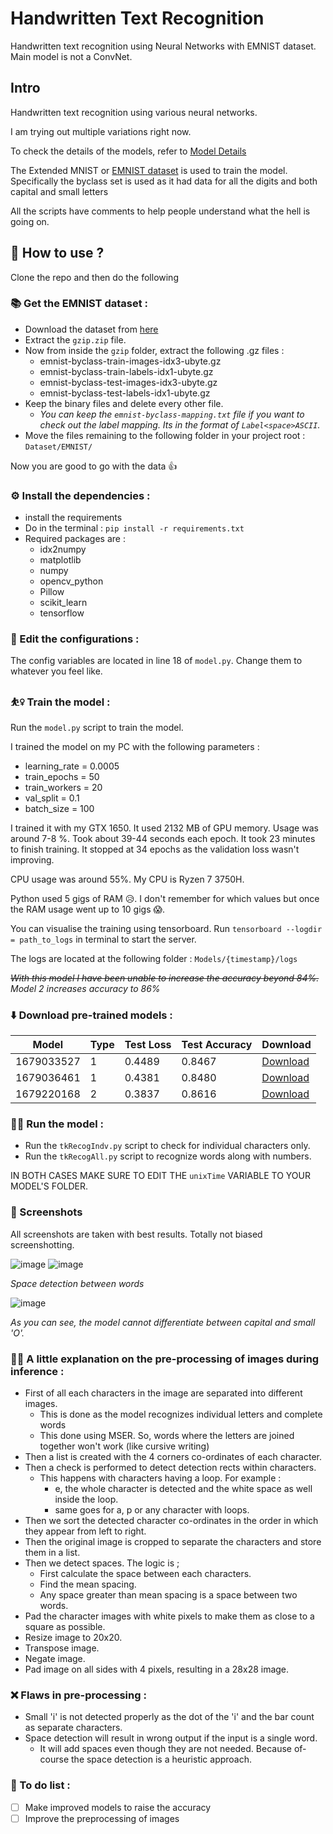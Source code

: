 # Handwritten Text Recognition
 Handwritten text recognition using Neural Networks with EMNIST dataset.
 Main model is not a ConvNet.

## Intro
Handwritten text recognition using various neural networks. 

I am trying out multiple variations right now.

To check the details of the models, refer to [Model Details](https://github.com/ShambaC/Handwritten-Text-Recognition/blob/main/Model_Details.md)

The Extended MNIST or [EMNIST dataset](https://www.nist.gov/itl/products-and-services/emnist-dataset) is used to train the model.
Specifically the byclass set is used as it had data for all the digits and both capital and small letters

All the scripts have comments to help people understand what the hell is going on.

## 🔎 How to use ?
Clone the repo and then do the following

### 📚 Get the EMNIST dataset :
- Download the dataset from [here](http://www.itl.nist.gov/iaui/vip/cs_links/EMNIST/gzip.zip)
- Extract the `gzip.zip` file.
- Now from inside the `gzip` folder, extract the following .gz files : 
    - emnist-byclass-train-images-idx3-ubyte.gz
    - emnist-byclass-train-labels-idx1-ubyte.gz
    - emnist-byclass-test-images-idx3-ubyte.gz
    - emnist-byclass-test-labels-idx1-ubyte.gz
- Keep the binary files and delete every other file.
    - <i>You can keep the `emnist-byclass-mapping.txt` file if you want to check out the label mapping. Its in the format of `Label<space>ASCII`.</i>
- Move the files remaining to the following folder in your project root : `Dataset/EMNIST/`

Now you are good to go with the data 👍

### ⚙ Install the dependencies :
- install the requirements
- Do in the terminal : `pip install -r requirements.txt`
- Required packages are :
    - idx2numpy
    - matplotlib
    - numpy
    - opencv_python
    - Pillow
    - scikit_learn
    - tensorflow

### 🧾 Edit the configurations :
The config variables are located in line 18 of `model.py`.
Change them to whatever you feel like.

### ⛹️‍♀️ Train the model :
Run the `model.py` script to train the model.

I trained the model on my PC with the following parameters :
- learning_rate = 0.0005
- train_epochs = 50
- train_workers = 20
- val_split = 0.1
- batch_size = 100

I trained it with my GTX 1650. It used 2132 MB of GPU memory.  Usage was around 7-8 %. Took about 39-44 seconds each epoch. It took 23 minutes to finish training. It stopped at 34 epochs as the validation loss wasn't improving.

CPU usage was around 55%. My CPU is Ryzen 7 3750H.

Python used 5 gigs of RAM 😥. I don't remember for which values but once the RAM usage went up to 10 gigs 😱.

You can visualise the training using tensorboard. Run `tensorboard --logdir = path_to_logs` in terminal to start the server.

The logs are located at the following folder : `Models/{timestamp}/logs`

~~<i>With this model I have been unable to increase the accuracy beyond 84%.</i>~~
<i>Model 2 increases accuracy to 86%</i>

### ⬇️ Download pre-trained models :
| Model      |    Type   | Test Loss | Test Accuracy | Download |
|------------|-----------|-----------|---------------|----------|
| 1679033527 |     1     |  0.4489   | 0.8467        |[Download](https://cdn.discordapp.com/attachments/559309816640831489/1086345880170418236/Models1.zip)|
| 1679036461 |     1     |  0.4381   | 0.8480        |[Download](https://cdn.discordapp.com/attachments/559309816640831489/1086345880585638039/Models2.zip)|
| 1679220168 |     2     |  0.3837   | 0.8616        |[Download](https://cdn.discordapp.com/attachments/559309816640831489/1086956826173640724/Models3.zip)|

### 🏃‍♂️ Run the model :
- Run the `tkRecogIndv.py` script to check for individual characters only.
- Run the `tkRecogAll.py` script to recognize words along with numbers.

IN BOTH CASES MAKE SURE TO EDIT THE `unixTime` VARIABLE TO YOUR MODEL'S FOLDER.

### 📸 Screenshots
All screenshots are taken with best results. Totally not biased screenshotting.

![image](https://user-images.githubusercontent.com/38806897/225983444-f7001431-c7a4-4cd4-a7d2-6bf0b1e08d45.png)
![image](https://user-images.githubusercontent.com/38806897/226276782-a4c3e7aa-879a-4daa-8cd5-fbe0c993b9a4.png)

<i>Space detection between words</i>

![image](https://user-images.githubusercontent.com/38806897/226188252-80c297ec-045f-4927-922f-36b163679cf6.png)

<i>As you can see, the model cannot differentiate between capital and small 'O'.</i>

### 👨‍🏫 A little explanation on the pre-processing of images during inference :
- First of all each characters in the image are separated into different images.
    - This is done as the model recognizes individual letters and complete words
    - This done using MSER. So, words where the letters are joined together won't work (like cursive writing)
- Then a list is created with the 4 corners co-ordinates of each character.
- Then a check is performed to detect detection rects within characters.
    - This happens with characters having a loop. For example :
        - e, the whole character is detected and the white space as well inside the loop.
        - same goes for a, p or any character with loops.
- Then we sort the detected character co-ordinates in the order in which they appear from left to right.
- Then the original image is cropped to separate the characters and store them in a list.
- Then we detect spaces. The logic is ;
    - First calculate the space between each characters.
    - Find the mean spacing.
    - Any space greater than mean spacing is a space between two words.
- Pad the character images with white pixels to make them as close to a square as possible.
- Resize image to 20x20.
- Transpose image.
- Negate image.
- Pad image on all sides with 4 pixels, resulting in a 28x28 image.

### ❌ Flaws in pre-processing :
- Small 'i' is not detected properly as the dot of the 'i' and the bar count as separate characters.
- Space detection will result in wrong output if the input is a single word.
    - It will add spaces even though they are not needed. Because of-course the space detection is a heuristic approach.

### 📝 To do list :
- [ ] Make improved models to raise the accuracy
- [ ] Improve the preprocessing of images
